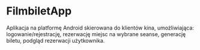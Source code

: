 # FilmbiletApp
Aplikacja na platformę Android skierowana do klientów kina, umożliwiająca: logowanie/rejestrację, rezerwację miejsc na wybrane seanse, generację biletu, podgląd rezerwacji użytkownika.
